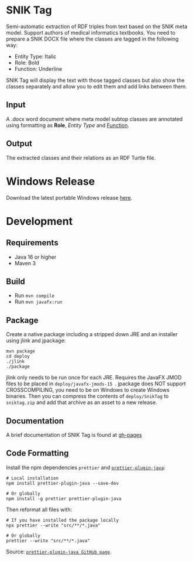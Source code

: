 # SNIK Tag

Semi-automatic extraction of RDF triples from text based on the SNIK meta model.
Support authors of medical informatics textbooks.
You need to prepare a SNIK DOCX file where the classes are tagged in the following way:

 * Entity Type: Italic
 * Role: Bold
 * Function: Underline

SNIK Tag will display the text with those tagged classes but also show the classes separately and allow you to edit them and add links between them.

## Input
A .docx word document where meta model subtop classes are annotated using formatting as **Role**, *Entity Type* and <u>Function</u>.

## Output
The extracted classes and their relations as an RDF Turtle file.

# Windows Release

Download the latest portable Windows release [here](https://github.com/IMISE/snik-tag/releases/download/0.2.1/sniktag.zip).

# Development

## Requirements
* Java 16 or higher
* Maven 3

## Build
* Run  `mvn compile`
* Run  `mvn javafx:run`

## Package
Create a native package including a stripped down JRE and an installer using jlink and jpackage:

    mvn package
    cd deploy
    ./jlink
    ./package

jlink only needs to be run once for each JRE. Requires the JavaFX JMOD files to be placed in `deploy/javafx-jmods-15 `.
jpackage does NOT support CROSSCOMPILING, you need to be on Windows to create Windows binaries.
Then you can compress the contents of `deploy/SnikTag` to `sniktag.zip` and add that archive as an asset to a new release.

## Documentation
A brief documentation of SNIK Tag is found at [gh-pages](https://imise.github.io/snik-tag/#/Dokumentation)

## Code Formatting
Install the npm dependencies `prettier` and [`prettier-plugin-java`](https://github.com/jhipster/prettier-java):

    # Local installation
    npm install prettier-plugin-java --save-dev
    
    # Or globally
    npm install -g prettier prettier-plugin-java

Then reformat all files with:

    # If you have installed the package locally
    npx prettier --write "src/**/*.java"

    # Or globally
    prettier --write "src/**/*.java"

Source: [`prettier-plugin-java GitHub page`](https://github.com/jhipster/prettier-java).
